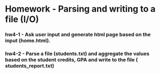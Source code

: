 # Homework - Parsing and writing to a file (I/O)

### hw4-1 - Ask user input and generate html page based on the input (home.html).

### hw4-2 - Parse a file (students.txt) and aggregate the values based on the student credits, GPA  and write to the file ( students_report.txt)


